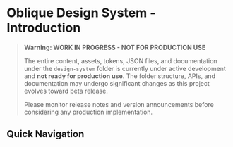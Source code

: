 # Oblique Design System - Introduction

> ****Warning:** WORK IN PROGRESS - NOT FOR PRODUCTION USE**
> 
> The entire content, assets, tokens, JSON files, and documentation under the `design-system` folder is currently under active development and **not ready for production use**. The folder structure, APIs, and documentation may undergo significant changes as this project evolves toward beta release. 
>
> Please monitor release notes and version announcements before considering any production implementation.


## Quick Navigation
